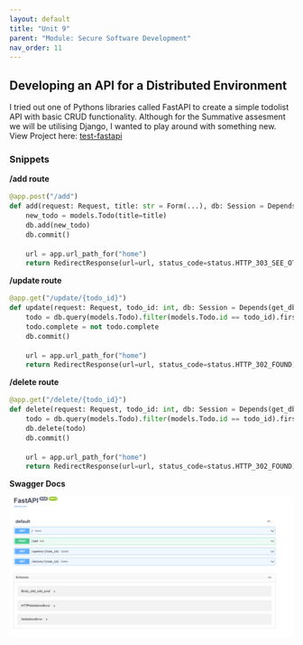 ```yaml
---
layout: default
title: "Unit 9"
parent: "Module: Secure Software Development"
nav_order: 11
---
```


## Developing an API for a Distributed Environment

I tried out one of Pythons libraries called FastAPI to create a simple todolist API with basic CRUD functionality. 
Although for the Summative assesment we will be utilising Django, I wanted to play around with something new.   
View Project here: [test-fastapi](https://github.com/nkosi-tauro/test-fastapi)

### Snippets  

**/add route**
```py
@app.post("/add")
def add(request: Request, title: str = Form(...), db: Session = Depends(get_db)):
    new_todo = models.Todo(title=title)
    db.add(new_todo)
    db.commit()

    url = app.url_path_for("home")
    return RedirectResponse(url=url, status_code=status.HTTP_303_SEE_OTHER)
```

**/update route**
```py
@app.get("/update/{todo_id}")
def update(request: Request, todo_id: int, db: Session = Depends(get_db)):
    todo = db.query(models.Todo).filter(models.Todo.id == todo_id).first()
    todo.complete = not todo.complete
    db.commit()

    url = app.url_path_for("home")
    return RedirectResponse(url=url, status_code=status.HTTP_302_FOUND)
```


**/delete route**
```py
@app.get("/delete/{todo_id}")
def delete(request: Request, todo_id: int, db: Session = Depends(get_db)):
    todo = db.query(models.Todo).filter(models.Todo.id == todo_id).first()
    db.delete(todo)
    db.commit()

    url = app.url_path_for("home")
    return RedirectResponse(url=url, status_code=status.HTTP_302_FOUND)
```

**Swagger Docs**  

![swagger](../assets/images/swagger.png)
